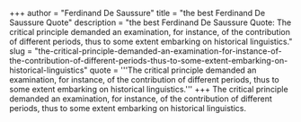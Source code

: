 +++
author = "Ferdinand De Saussure"
title = "the best Ferdinand De Saussure Quote"
description = "the best Ferdinand De Saussure Quote: The critical principle demanded an examination, for instance, of the contribution of different periods, thus to some extent embarking on historical linguistics."
slug = "the-critical-principle-demanded-an-examination-for-instance-of-the-contribution-of-different-periods-thus-to-some-extent-embarking-on-historical-linguistics"
quote = '''The critical principle demanded an examination, for instance, of the contribution of different periods, thus to some extent embarking on historical linguistics.'''
+++
The critical principle demanded an examination, for instance, of the contribution of different periods, thus to some extent embarking on historical linguistics.
